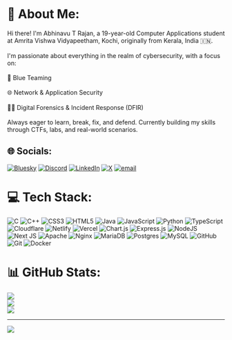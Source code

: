 # 💫 About Me:
Hi there! I'm Abhinavu T Rajan, a 19-year-old Computer Applications student at Amrita Vishwa Vidyapeetham, Kochi, originally from Kerala, India 🇮🇳.<br><br>I'm passionate about everything in the realm of cybersecurity, with a focus on:<br><br>🔵 Blue Teaming<br><br>🌐 Network & Application Security<br><br>🕵️‍♂️ Digital Forensics & Incident Response (DFIR)<br><br>Always eager to learn, break, fix, and defend. Currently building my skills through CTFs, labs, and real-world scenarios.


## 🌐 Socials:
[![Bluesky](https://img.shields.io/badge/bluesky-0285FF?style=for-the-badge&logo=bluesky&logoColor=%23FFFFFF)](https://bsky.app/profile/abhinavutrajan.bsky.social‬) [![Discord](https://img.shields.io/badge/Discord-%237289DA.svg?logo=discord&logoColor=white)](https://discord.gg/Hyxfj8FhYu) [![LinkedIn](https://img.shields.io/badge/LinkedIn-%230077B5.svg?logo=linkedin&logoColor=white)](https://linkedin.com/in/abhinavutr) [![X](https://img.shields.io/badge/X-black.svg?logo=X&logoColor=white)](https://x.com/AbhinavuTRajan) [![email](https://img.shields.io/badge/Email-D14836?logo=gmail&logoColor=white)](mailto:contact@abhinavtrajan.xyz) 

# 💻 Tech Stack:
![C](https://img.shields.io/badge/c-%2300599C.svg?style=for-the-badge&logo=c&logoColor=white) ![C++](https://img.shields.io/badge/c++-%2300599C.svg?style=for-the-badge&logo=c%2B%2B&logoColor=white) ![CSS3](https://img.shields.io/badge/css3-%231572B6.svg?style=for-the-badge&logo=css3&logoColor=white) ![HTML5](https://img.shields.io/badge/html5-%23E34F26.svg?style=for-the-badge&logo=html5&logoColor=white) ![Java](https://img.shields.io/badge/java-%23ED8B00.svg?style=for-the-badge&logo=openjdk&logoColor=white) ![JavaScript](https://img.shields.io/badge/javascript-%23323330.svg?style=for-the-badge&logo=javascript&logoColor=%23F7DF1E) ![Python](https://img.shields.io/badge/python-3670A0?style=for-the-badge&logo=python&logoColor=ffdd54) ![TypeScript](https://img.shields.io/badge/typescript-%23007ACC.svg?style=for-the-badge&logo=typescript&logoColor=white) ![Cloudflare](https://img.shields.io/badge/Cloudflare-F38020?style=for-the-badge&logo=Cloudflare&logoColor=white) ![Netlify](https://img.shields.io/badge/netlify-%23000000.svg?style=for-the-badge&logo=netlify&logoColor=#00C7B7) ![Vercel](https://img.shields.io/badge/vercel-%23000000.svg?style=for-the-badge&logo=vercel&logoColor=white) ![Chart.js](https://img.shields.io/badge/chart.js-F5788D.svg?style=for-the-badge&logo=chart.js&logoColor=white) ![Express.js](https://img.shields.io/badge/express.js-%23404d59.svg?style=for-the-badge&logo=express&logoColor=%2361DAFB) ![NodeJS](https://img.shields.io/badge/node.js-6DA55F?style=for-the-badge&logo=node.js&logoColor=white) ![Next JS](https://img.shields.io/badge/Next-black?style=for-the-badge&logo=next.js&logoColor=white) ![Apache](https://img.shields.io/badge/apache-%23D42029.svg?style=for-the-badge&logo=apache&logoColor=white) ![Nginx](https://img.shields.io/badge/nginx-%23009639.svg?style=for-the-badge&logo=nginx&logoColor=white) ![MariaDB](https://img.shields.io/badge/MariaDB-003545?style=for-the-badge&logo=mariadb&logoColor=white) ![Postgres](https://img.shields.io/badge/postgres-%23316192.svg?style=for-the-badge&logo=postgresql&logoColor=white) ![MySQL](https://img.shields.io/badge/mysql-4479A1.svg?style=for-the-badge&logo=mysql&logoColor=white) ![GitHub](https://img.shields.io/badge/github-%23121011.svg?style=for-the-badge&logo=github&logoColor=white) ![Git](https://img.shields.io/badge/git-%23F05033.svg?style=for-the-badge&logo=git&logoColor=white) ![Docker](https://img.shields.io/badge/docker-%230db7ed.svg?style=for-the-badge&logo=docker&logoColor=white)
# 📊 GitHub Stats:
![](https://github-readme-stats.vercel.app/api?username=Abhinavu-T-Rajan&theme=dark&hide_border=false&include_all_commits=true&count_private=true)<br/>
![](https://nirzak-streak-stats.vercel.app/?user=Abhinavu-T-Rajan&theme=dark&hide_border=false)<br/>
![](https://github-readme-stats.vercel.app/api/top-langs/?username=Abhinavu-T-Rajan&theme=dark&hide_border=false&include_all_commits=true&count_private=true&layout=compact)

---
[![](https://visitcount.itsvg.in/api?id=Abhinavu-T-Rajan&icon=0&color=0)](https://visitcount.itsvg.in)
